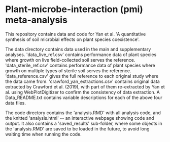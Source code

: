 # Plant-microbe-interaction (pmi) meta-analysis

This repository contains data and code for Yan et al. 'A quantitative synthesis of soil microbial effects on plant species coexistence'.

The data directory contains data used in the main and supplementary analyses. 'data_live_ref.csv'
contains performance data of plant species where growth on live field-collected soil serves the reference. 'data_sterile_ref.csv' contains performance data of plant species where growth on multiple types of sterile soil serves the reference. 'data_reference.csv' gives the full reference to each original study where the data came from. 'crawford_yan_extractions.csv' contains original data extracted by Crawford et al. (2019), with part of them re-extracted by Yan et al. using WebPlotDigitizer to confirm the consistency of data extraction. A Data_README.txt contains variable descriptions for each of the above four data files.

The code directory contains the 'analysis.RMD' with all analysis code, and the knitted 'analysis.html' -- an interactive webpage showing code and output. It also contains a 'saved_results' sub-folder, where some objects in the 'analysis.RMD' are saved to be loaded in the future, to avoid long waiting time when running the code. 
